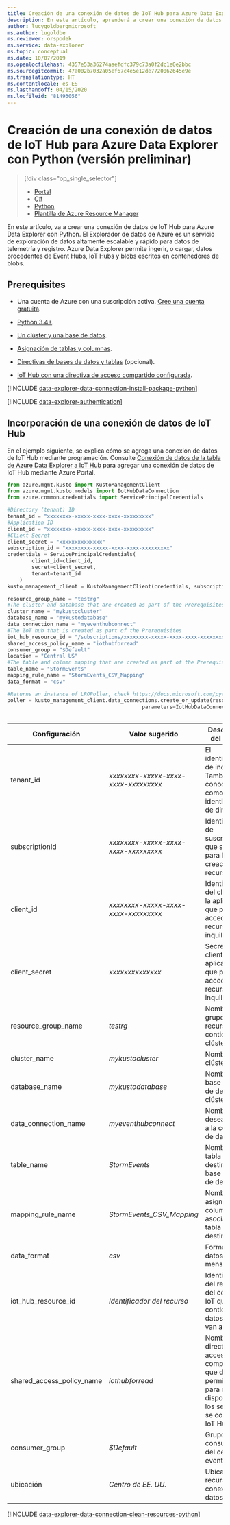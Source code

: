 ```yaml
---
title: Creación de una conexión de datos de IoT Hub para Azure Data Explorer con Python
description: En este artículo, aprenderá a crear una conexión de datos de IoT Hub para Azure Data Explorer con Python.
author: lucygoldbergmicrosoft
ms.author: lugoldbe
ms.reviewer: orspodek
ms.service: data-explorer
ms.topic: conceptual
ms.date: 10/07/2019
ms.openlocfilehash: 4357e53a36274aaefdfc379c73a0f2dc1e0e2bbc
ms.sourcegitcommit: 47a002b7032a05ef67c4e5e12de7720062645e9e
ms.translationtype: HT
ms.contentlocale: es-ES
ms.lasthandoff: 04/15/2020
ms.locfileid: "81493056"
---
```

# <a name="create-an-iot-hub-data-connection-for-azure-data-explorer-by-using-python-preview"></a>Creación de una conexión de datos de IoT Hub para Azure Data Explorer con Python (versión preliminar)

> [!div class="op_single_selector"]
> * [Portal](ingest-data-iot-hub.md)
> * [C#](data-connection-iot-hub-csharp.md)
> * [Python](data-connection-iot-hub-python.md)
> * [Plantilla de Azure Resource Manager](data-connection-iot-hub-resource-manager.md)

En este artículo, va a crear una conexión de datos de IoT Hub para Azure Data Explorer con Python. El Explorador de datos de Azure es un servicio de exploración de datos altamente escalable y rápido para datos de telemetría y registro. Azure Data Explorer permite ingerir, o cargar, datos procedentes de Event Hubs, IoT Hubs y blobs escritos en contenedores de blobs.

## <a name="prerequisites"></a>Prerequisites

* Una cuenta de Azure con una suscripción activa. [Cree una cuenta gratuita](https://azure.microsoft.com/free/?ref=microsoft.com&utm_source=microsoft.com&utm_medium=docs&utm_campaign=visualstudio).

* [Python 3.4+](https://www.python.org/downloads/).

* [Un clúster y una base de datos](create-cluster-database-python.md).

* [Asignación de tablas y columnas](net-standard-ingest-data.md#create-a-table-on-your-test-cluster).

* [Directivas de bases de datos y tablas](database-table-policies-python.md) (opcional).

* [IoT Hub con una directiva de acceso compartido configurada](ingest-data-iot-hub.md#create-an-iot-hub).

[!INCLUDE [data-explorer-data-connection-install-package-python](includes/data-explorer-data-connection-install-package-python.md)]

[!INCLUDE [data-explorer-authentication](includes/data-explorer-authentication.md)]

## <a name="add-an-iot-hub-data-connection"></a>Incorporación de una conexión de datos de IoT Hub 

En el ejemplo siguiente, se explica cómo se agrega una conexión de datos de IoT Hub mediante programación. Consulte [Conexión de datos de la tabla de Azure Data Explorer a IoT Hub](ingest-data-iot-hub.md#connect-azure-data-explorer-table-to-iot-hub) para agregar una conexión de datos de IoT Hub mediante Azure Portal.

```Python
from azure.mgmt.kusto import KustoManagementClient
from azure.mgmt.kusto.models import IotHubDataConnection
from azure.common.credentials import ServicePrincipalCredentials

#Directory (tenant) ID
tenant_id = "xxxxxxxx-xxxxx-xxxx-xxxx-xxxxxxxxx"
#Application ID
client_id = "xxxxxxxx-xxxxx-xxxx-xxxx-xxxxxxxxx"
#Client Secret
client_secret = "xxxxxxxxxxxxxx"
subscription_id = "xxxxxxxx-xxxxx-xxxx-xxxx-xxxxxxxxx"
credentials = ServicePrincipalCredentials(
        client_id=client_id,
        secret=client_secret,
        tenant=tenant_id
    )
kusto_management_client = KustoManagementClient(credentials, subscription_id)

resource_group_name = "testrg"
#The cluster and database that are created as part of the Prerequisites
cluster_name = "mykustocluster"
database_name = "mykustodatabase"
data_connection_name = "myeventhubconnect"
#The IoT hub that is created as part of the Prerequisites
iot_hub_resource_id = "/subscriptions/xxxxxxxx-xxxxx-xxxx-xxxx-xxxxxxxxx/resourceGroups/xxxxxx/providers/Microsoft.Devices/IotHubs/xxxxxx";
shared_access_policy_name = "iothubforread"
consumer_group = "$Default"
location = "Central US"
#The table and column mapping that are created as part of the Prerequisites
table_name = "StormEvents"
mapping_rule_name = "StormEvents_CSV_Mapping"
data_format = "csv"

#Returns an instance of LROPoller, check https://docs.microsoft.com/python/api/msrest/msrest.polling.lropoller?view=azure-python
poller = kusto_management_client.data_connections.create_or_update(resource_group_name=resource_group_name, cluster_name=cluster_name, database_name=database_name, data_connection_name=data_connection_name,
                                            parameters=IotHubDataConnection(iot_hub_resource_id=iot_hub_resource_id, shared_access_policy_name=shared_access_policy_name, 
                                                                                consumer_group=consumer_group, table_name=table_name, location=location, mapping_rule_name=mapping_rule_name, data_format=data_format))
```

|**Configuración** | **Valor sugerido** | **Descripción del campo**|
|---|---|---|
| tenant_id | *xxxxxxxx-xxxxx-xxxx-xxxx-xxxxxxxxx* | El identificador de inquilino. También conocido como identificador de directorio.|
| subscriptionId | *xxxxxxxx-xxxxx-xxxx-xxxx-xxxxxxxxx* | Identificador de suscripción que se usa para la creación de recursos.|
| client_id | *xxxxxxxx-xxxxx-xxxx-xxxx-xxxxxxxxx* | Identificador del cliente de la aplicación que puede acceder a los recursos del inquilino.|
| client_secret | *xxxxxxxxxxxxxx* | Secreto del cliente de la aplicación que puede acceder a los recursos del inquilino. |
| resource_group_name | *testrg* | Nombre del grupo de recursos que contiene el clúster.|
| cluster_name | *mykustocluster* | Nombre del clúster.|
| database_name | *mykustodatabase* | Nombre de la base de datos de destino del clúster.|
| data_connection_name | *myeventhubconnect* | Nombre que desea asignar a la conexión de datos.|
| table_name | *StormEvents* | Nombre de la tabla de destino de la base de datos de destino.|
| mapping_rule_name | *StormEvents_CSV_Mapping* | Nombre de la asignación de columnas asociada a la tabla de destino.|
| data_format | *csv* | Formato de datos del mensaje.|
| iot_hub_resource_id | *Identificador del recurso* | Identificador del recurso del centro de IoT que contiene los datos que se van a ingerir.|
| shared_access_policy_name | *iothubforread* | Nombre de la directiva de acceso compartido que define los permisos para que los dispositivos y los servicios se conecten a IoT Hub. |
| consumer_group | *$Default* | Grupo de consumidores del centro de eventos.|
| ubicación | *Centro de EE. UU.* | Ubicación del recurso de conexión de datos.|

[!INCLUDE [data-explorer-data-connection-clean-resources-python](includes/data-explorer-data-connection-clean-resources-python.md)]
